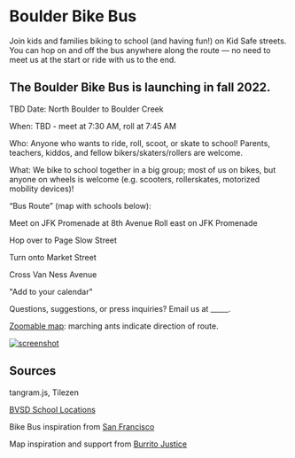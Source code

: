 # Boulder Bike Bus

Join kids and families biking to school (and having fun!) on Kid Safe streets. You can hop on and off the bus anywhere along the route — no need to meet us at the start or ride with us to the end.

## The Boulder Bike Bus is launching in fall 2022. 

TBD Date: North Boulder to Boulder Creek

When: TBD - meet at 7:30 AM, roll at 7:45 AM

Who: Anyone who wants to ride, roll, scoot, or skate to school! Parents, teachers, kiddos, and fellow bikers/skaters/rollers are welcome.

What: We bike to school together in a big group; most of us on bikes, but anyone on wheels is welcome (e.g. scooters, rollerskates, motorized mobility devices)!


“Bus Route” (map with schools below):

Meet on JFK Promenade at 8th Avenue
Roll east on JFK Promenade

Hop over to Page Slow Street

Turn onto Market Street

Cross Van Ness Avenue


"Add to your calendar"


Questions, suggestions, or press inquiries? Email us at _____.


[Zoomable map](https://burritojustice.github.io/valencia_bikeway/map#18/37.75774/-122.42144
): marching ants indicate direction of route.

[![screenshot](images/one-way.gif)](https://burritojustice.github.io/valencia_bikeway/map#18/37.75774/-122.42144)


## Sources

tangram.js, Tilezen

[BVSD School Locations](https://bvsdschools.maps.arcgis.com/apps/webappviewer/index.html?id=9217a1d6a88a4b769c38495617983d9f)

Bike Bus inspiration from [San Francisco](https://kidsafesf.com/bike-bus)

Map inspiration and support from [Burrito Justice](https://twitter.com/burritojustice)
